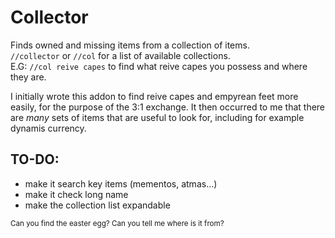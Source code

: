 # Collector

Finds owned and missing items from a collection of items.  
`//collector` or `//col` for a list of available collections.  
E.G: `//col reive capes` to find what reive capes you possess and where they are.  

I initially wrote this addon to find reive capes and empyrean feet more easily, for the purpose of the 3:1 exchange.
It then occurred to me that there are *many* sets of items that are useful to look for, including for example dynamis currency.

## TO-DO:
- make it search key items (mementos, atmas...)
- make it check long name
- make the collection list expandable

<sub>Can you find the easter egg? Can you tell me where is it from?</sub>
